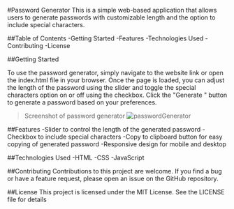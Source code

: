 #Password Generator
This is a simple web-based application that allows users to generate passwords with customizable length and the option to include special characters.

##Table of Contents
-Getting Started
-Features
-Technologies Used
-Contributing
-License

##Getting Started

To use the password generator, simply navigate to the website link or open the index.html file in your browser. Once the page is loaded, you can adjust the length of the password using the slider and toggle the special characters option on or off using the checkbox. Click the "Generate " button to generate a password based on your preferences.

> Screenshot of password generator
![passwordGenerator](https://user-images.githubusercontent.com/92919619/224669418-5f6f78bf-1b77-4a45-937e-eb59d0a777b9.png)

##Features
-Slider to control the length of the generated password
-Checkbox to include special characters
-Copy to clipboard button for easy copying of generated password
-Responsive design for mobile and desktop

##Technologies Used
-HTML
-CSS
-JavaScript

##Contributing
Contributions to this project are welcome. If you find a bug or have a feature request, please open an issue on the GitHub repository.

##License
This project is licensed under the MIT License. See the LICENSE file for details
